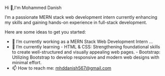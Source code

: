  Hi 👋,I'm Mohammed Danish


 I’m a passionate MERN stack web development intern currently enhancing my skills and gaining hands-on experience in full-stack development.

 Here are some ideas to get you started:

- 🔭 I’m currently working as a MERN Stack Web Development Intern ...
- 🌱 I’m currently learning 
      - HTML & CSS: Strengthening foundational skills to create well-structured and visually appealing web pages.
      - Bootstrap: Utilizing Bootstrap to develop responsive and modern web designs with minimal effort.
- 📫 How to reach me: mhddanish567@gmail.com
<!--
- 👯 I’m looking to collaborate on ...
- 🤔 I’m looking for help with ...
- 💬 Ask me about ...

- 😄 Pronouns: ...
- ⚡ Fun fact: ...
-->

